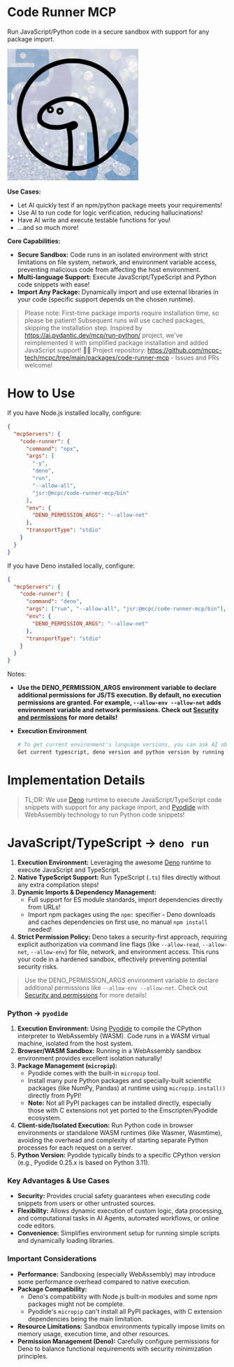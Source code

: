 # Code Runner MCP

Run JavaScript/Python code in a secure sandbox with support for any package import.

<img src="./logo.png" width="300" height="300" alt="code-runner-logo">

**Use Cases:**

- Let AI quickly test if an npm/python package meets your requirements!
- Use AI to run code for logic verification, reducing hallucinations!
- Have AI write and execute testable functions for you!
- ...and so much more!

**Core Capabilities:**

- **Secure Sandbox:** Code runs in an isolated environment with strict limitations on file system, network, and environment variable access, preventing malicious code from affecting the host environment.
- **Multi-language Support:** Execute JavaScript/TypeScript and Python code snippets with ease!
- **Import Any Package:** Dynamically import and use external libraries in your code (specific support depends on the chosen runtime).

> Please note: First-time package imports require installation time, so please be patient! Subsequent runs will use cached packages, skipping the installation step.
> Inspired by https://ai.pydantic.dev/mcp/run-python/ project, we've reimplemented it with simplified package installation and added JavaScript support! 🚀✨
> Project repository: https://github.com/mcpc-tech/mcpc/tree/main/packages/code-runner-mcp - Issues and PRs welcome!

# How to Use

If you have Node.js installed locally, configure:

```json
{
  "mcpServers": {
    "code-runner": {
      "command": "npx",
      "args": [
        "-y",
        "deno",
        "run",
        "--allow-all",
        "jsr:@mcpc/code-runner-mcp/bin"
      ],
      "env": {
        "DENO_PERMISSION_ARGS": "--allow-net"
      },
      "transportType": "stdio"
    }
  }
}
```

If you have Deno installed locally, configure:

```json
{
  "mcpServers": {
    "code-runner": {
      "command": "deno",
      "args": ["run", "--allow-all", "jsr:@mcpc/code-runner-mcp/bin"],
      "env": {
        "DENO_PERMISSION_ARGS": "--allow-net"
      },
      "transportType": "stdio"
    }
  }
}
```

Notes:

- **Use the DENO_PERMISSION_ARGS environment variable to declare additional permissions for JS/TS execution. By default, no execution permissions are granted. For example, `--allow-env --allow-net` adds environment variable and network permissions. Check out [Security and permissions](https://docs.deno.land/runtime/manual/permissions) for more details!**

- **Execution Environment**

  ```bash
  # To get current environment's language versions, you can ask AI about it:
  Get current typescript, deno version and python version by running code.
  ```

# Implementation Details

> TL;DR: We use [Deno](https://deno.land/) runtime to execute JavaScript/TypeScript code snippets with support for any package import, and [Pyodide](https://pyodide.org/) with WebAssembly technology to run Python code snippets!

# JavaScript/TypeScript -> `deno run`

1. **Execution Environment:** Leveraging the awesome [Deno](https://deno.land/) runtime to execute JavaScript and TypeScript.
2. **Native TypeScript Support:** Run TypeScript (`.ts`) files directly without any extra compilation steps!
3. **Dynamic Imports & Dependency Management:**
   - Full support for ES module standards, import dependencies directly from URLs!
   - Import npm packages using the `npm:` specifier - Deno downloads and caches dependencies on first use, no manual `npm install` needed!
4. **Strict Permission Policy:** Deno takes a security-first approach, requiring explicit authorization via command line flags (like `--allow-read`, `--allow-net`, `--allow-env`) for file, network, and environment access. This runs your code in a hardened sandbox, effectively preventing potential security risks.

> Use the DENO_PERMISSION_ARGS environment variable to declare additional permissions like `--allow-env --allow-net`. Check out [Security and permissions](https://docs.deno.com/runtime/fundamentals/security/) for more details!

### Python -> `pyodide`

1. **Execution Environment:** Using [Pyodide](https://pyodide.org/) to compile the CPython interpreter to WebAssembly (WASM). Code runs in a WASM virtual machine, isolated from the host system.
2. **Browser/WASM Sandbox:** Running in a WebAssembly sandbox environment provides excellent isolation naturally!
3. **Package Management (`micropip`):**
   - Pyodide comes with the built-in `micropip` tool.
   - Install many pure Python packages and specially-built scientific packages (like NumPy, Pandas) at runtime using `micropip.install()` directly from PyPI!
   - **Note:** Not all PyPI packages can be installed directly, especially those with C extensions not yet ported to the Emscripten/Pyodide ecosystem.
4. **Client-side/Isolated Execution:** Run Python code in browser environments or standalone WASM runtimes (like Wasmer, Wasmtime), avoiding the overhead and complexity of starting separate Python processes for each request on a server.
5. **Python Version:** Pyodide typically binds to a specific CPython version (e.g., Pyodide 0.25.x is based on Python 3.11).

### Key Advantages & Use Cases

- **Security:** Provides crucial safety guarantees when executing code snippets from users or other untrusted sources.
- **Flexibility:** Allows dynamic execution of custom logic, data processing, and computational tasks in AI Agents, automated workflows, or online code editors.
- **Convenience:** Simplifies environment setup for running simple scripts and dynamically loading libraries.

### Important Considerations

- **Performance:** Sandboxing (especially WebAssembly) may introduce some performance overhead compared to native execution.
- **Package Compatibility:**
  - Deno's compatibility with Node.js built-in modules and some npm packages might not be complete.
  - Pyodide's `micropip` can't install all PyPI packages, with C extension dependencies being the main limitation.
- **Resource Limitations:** Sandbox environments typically impose limits on memory usage, execution time, and other resources.
- **Permission Management (Deno):** Carefully configure permissions for Deno to balance functional requirements with security minimization principles.
